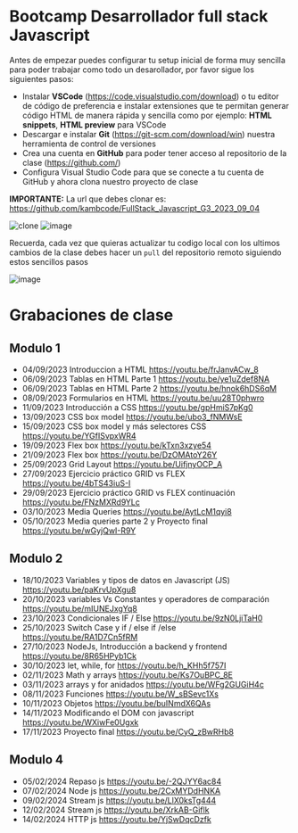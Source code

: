 # Bootcamp Desarrollador full stack Javascript

Antes de empezar puedes configurar tu setup inicial de forma muy sencilla para poder trabajar como todo un desarollador, por favor sigue los siguientes pasos:

- Instalar **VSCode** (https://code.visualstudio.com/download) o tu editor de código de preferencia e instalar extensiones que te permitan generar código HTML de manera rápida y sencilla como por ejemplo: **HTML snippets**, **HTML preview** para VSCode
- Descargar e instalar **Git** (https://git-scm.com/download/win) nuestra herramienta de control de versiones
- Crea una cuenta en **GitHub** para poder tener acceso al repositorio de la clase (https://github.com/)
- Configura Visual Studio Code para que se conecte a tu cuenta de GitHub y ahora clona nuestro proyecto de clase

**IMPORTANTE:** La url que debes clonar es: https://github.com/kambcode/FullStack_Javascript_G3_2023_09_04

![clone](https://github.com/kambcode/FullStack_Javascript_G3_2023_09_04/assets/137812574/b49be206-5c67-40e8-a567-bdd957c549eb)
![image](https://github.com/KamiloMontoya/kambcode_g1/assets/11945476/ca0ce2ad-72ec-431d-b3e1-55b84c64ec13)

Recuerda, cada vez que quieras actualizar tu codigo local con los ultimos cambios de la clase debes hacer un `pull` del repositorio remoto siguiendo estos sencillos pasos

![image](https://github.com/KamiloMontoya/kambcode_g1/assets/11945476/8d8f7da6-aa4c-4d67-9dec-59cd360bda0f)

# Grabaciones de clase

## Modulo 1

- 04/09/2023 Introduccion a HTML https://youtu.be/frJanvACw_8
- 06/09/2023 Tablas en HTML Parte 1 https://youtu.be/ye1uZdef8NA
- 06/09/2023 Tablas en HTML Parte 2 https://youtu.be/hnok6hDS6qM
- 08/09/2023 Formularios en HTML https://youtu.be/uu28T0phwro
- 11/09/2023 Introducción a CSS https://youtu.be/gpHmiS7pKg0
- 13/09/2023 CSS box model https://youtu.be/ubo3_fNMWsE
- 15/09/2023 CSS box model y más selectores CSS https://youtu.be/YGfISvpxWR4
- 19/09/2023 Flex box https://youtu.be/kTxn3xzye54
- 21/09/2023 Flex box https://youtu.be/DzOMAtoY26Y
- 25/09/2023 Grid Layout https://youtu.be/UifjnyOCP_A
- 27/09/2023 Ejercicio práctico GRID vs FLEX https://youtu.be/4bTS43iuS-I
- 29/09/2023 Ejercicio práctico GRID vs FLEX continuación https://youtu.be/FNzMXRd9YLc
- 03/10/2023 Media Queries https://youtu.be/AytLcM1qyi8
- 05/10/2023 Media queries parte 2 y Proyecto final https://youtu.be/wGyjQwI-R9Y

## Modulo 2

- 18/10/2023 Variables y tipos de datos en Javascript (JS) https://youtu.be/paKrvUpXgu8
- 20/10/2023 variables Vs Constantes y operadores de comparación https://youtu.be/mIUNEJxgYq8
- 23/10/2023 Condicionales IF / Else https://youtu.be/9zN0LjiTaH0
- 25/10/2023 Switch Case y if / else if /else https://youtu.be/RA1D7Cn5fRM
- 27/10/2023 NodeJs, Introducción a backend y frontend https://youtu.be/8R65HPyb1Ck
- 30/10/2023 let, while, for https://youtu.be/h_KHh5f757I
- 02/11/2023 Math y arrays https://youtu.be/Ks7OuBPC_8E
- 03/11/2023 arrays y for anidados https://youtu.be/WFg2GUGiH4c
- 08/11/2023 Funciones https://youtu.be/W_sBSevc1Xs
- 10/11/2023 Objetos https://youtu.be/buINmdX6QAs
- 14/11/2023 Modificando el DOM con javascript https://youtu.be/WXiwFe0Ugxk
- 17/11/2023 Proyecto final https://youtu.be/CyQ_zBwRHb8

## Modulo 4

- 05/02/2024 Repaso js https://youtu.be/-2QJYY6ac84
- 07/02/2024 Node js https://youtu.be/2CxMYDdHNKA
- 09/02/2024 Stream js https://youtu.be/LlX0ksTg444
- 12/02/2024 Stream js https://youtu.be/XrkAB-Giflk
- 14/02/2024 HTTP js https://youtu.be/YjSwDqcDzfk
